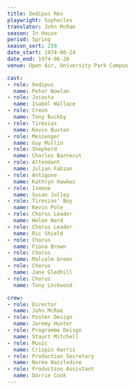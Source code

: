 ```yaml
---
title: Oedipus Rex
playwright: Sophocles
translator: John McRae
season: In House
period: Spring
season_sort: 250
date_start: 1974-06-24
date_end: 1974-06-28
venue: Open Air, University Park Campus

cast:
- role: Oedipus
  name: Peter Nowlan
- role: Jocasta
  name: Isabel Wallace
- role: Creon
  name: Tony Buckby
- role: Tiresias
  name: Kevin Buxton
- role: Messenger
  name: Guy Mullin
- role: Shepherd
  name: Charles Barnecut
- role: Attendant
  name: Julian Fabian
- role: Antigone
  name: Kathryn Hawkes
- role: Ismene
  name: Susan Jolley
- role: Tiresias' Boy
  name: Kevin Pole
- role: Chorus Leader
  name: Helen Ward
- role: Chorus Leader
  name: Ric Shield
- role: Chorus
  name: Fiona Brown
- role: Chorus
  name: Malcolm Green
- role: Chorus
  name: Jane Gledhill
- role: Chorus
  name: Tony Lockwood

crew:
- role: Director
  name: John McRae
- role: Poster Design
  name: Jeremy Hunter
- role: Programme Deisgn
  name: Staurt Mitchell
- role: Music
  name: Crispin Harris
- role: Production Secretary
  name: Norma Hazzledine
- role: Production Assistant
  name: Dorrie Cook
---
```



